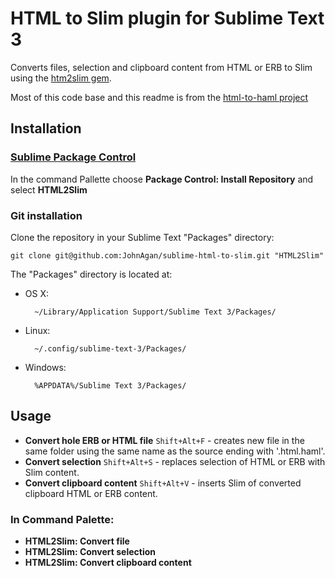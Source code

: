 # HTML to Slim plugin for Sublime Text 3

Converts files, selection and clipboard content from HTML or ERB to Slim using the [htm2slim gem](https://github.com/slim-template/html2slim).

Most of this code base and this readme is from the [html-to-haml project](https://github.com/pavelpachkovskij/sublime-html-to-haml)

## Installation

### [Sublime Package Control](http://wbond.net/sublime_packages/package_control)

In the command Pallette choose **Package Control: Install Repository** and select **HTML2Slim**

### Git installation

Clone the repository in your Sublime Text "Packages" directory:

    git clone git@github.com:JohnAgan/sublime-html-to-slim.git "HTML2Slim"

The "Packages" directory is located at:

* OS X:

        ~/Library/Application Support/Sublime Text 3/Packages/

* Linux:

        ~/.config/sublime-text-3/Packages/

* Windows:

        %APPDATA%/Sublime Text 3/Packages/

## Usage

* **Convert hole ERB or HTML file** `Shift+Alt+F` - creates new file in the same folder using the same name as the source ending with '.html.haml'.
* **Convert selection** `Shift+Alt+S` - replaces selection of HTML or ERB with Slim content.
* **Convert clipboard content** `Shift+Alt+V` - inserts Slim of converted clipboard HTML or ERB content.

### In Command Palette:

* **HTML2Slim: Convert file**
* **HTML2Slim: Convert selection**
* **HTML2Slim: Convert clipboard content**